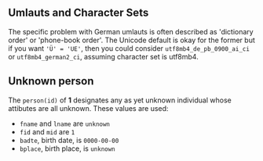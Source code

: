 ## Umlauts and Character Sets

The specific problem with German umlauts is often described as 'dictionary order' or 'phone-book order'.
The Unicode default is okay for the former but if you want `'Ü' = 'UE'`, then you could consider
`utf8mb4_de_pb_0900_ai_ci` or `utf8mb4_german2_ci`, assuming character set is utf8mb4.

## Unknown person

The `person(id)` of **1** designates any as yet unknown individual whose attibutes are all unknown. These values are used:

* `fname` and `lname` are `unknown`
* `fid` and `mid` are `1`
* `badte`, birth date, is `0000-00-00`
* `bplace`, birth place, is `unknown`
